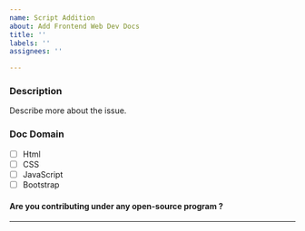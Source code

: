 ```yaml
---
name: Script Addition
about: Add Frontend Web Dev Docs
title: ''
labels: ''
assignees: ''

---
```


### Description 
Describe more about the issue.

### Doc Domain
<!--
Leave it unchecked Owner will mark it :)
-->
- [ ] Html
- [ ] CSS
- [ ] JavaScript
- [ ] Bootstrap

#### Are you contributing under any open-source program ?
<!-- Mention hacktoberfest  here if you are a participant of it, otherwise fill NA -->

<hr/>
